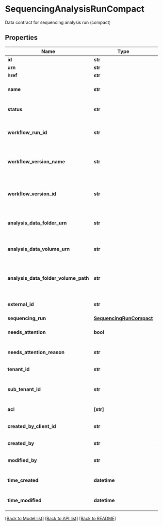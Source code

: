 # SequencingAnalysisRunCompact

Data contract for sequencing analysis run (compact)

## Properties
Name | Type | Description | Notes
------------ | ------------- | ------------- | -------------
**id** | **str** | Unique object ID | [optional] 
**urn** | **str** | URN of the object | [optional] 
**href** | **str** | HREF to the object | [optional] 
**name** | **str** | Name of the sequencing analysis run | [optional] 
**status** | **str** | Status of the sequencing analysis run | [optional] 
**workflow_run_id** | **str** | Id of the associated WorkflowRun of the sequencing analysis run on WES | [optional] 
**workflow_version_name** | **str** | The name of the associated WorkflowVersion of the sequencing analysis run on WES | [optional] 
**workflow_version_id** | **str** | The id of the associated WorkflowVersion of the sequencing analysis run on WES | [optional] 
**analysis_data_folder_urn** | **str** | Urn of AnalysisDataFolder of the sequencing analysis run on GDS | [optional] 
**analysis_data_volume_urn** | **str** | Urn of AnalysisDataVolume of the sequencing analysis run on GDS | [optional] 
**analysis_data_folder_volume_path** | **str** | Combination of GDS volume and path of AnalysisDataFolder of the sequencing analysis run | [optional] 
**external_id** | **str** | External ID of the sequencing analysis run | [optional] 
**sequencing_run** | [**SequencingRunCompact**](SequencingRunCompact.md) |  | [optional] 
**needs_attention** | **bool** | Indicates with value &#39;true&#39; if the analysis run needs attention | [optional] 
**needs_attention_reason** | **str** | Detail reason why the analysis run needs attention | [optional] 
**tenant_id** | **str** | Unique identifier for the resource tenant | [optional] 
**sub_tenant_id** | **str** | Organizational or Workgroup ID. If neither are present, User ID. | [optional] 
**acl** | **[str]** | Access control list of the object | [optional] 
**created_by_client_id** | **str** | ClientId that created the resource (bssh, stratus...) | [optional] 
**created_by** | **str** | User that created the resource | [optional] 
**modified_by** | **str** | User that last modified the resource | [optional] 
**time_created** | **datetime** | Time (in UTC) the resource was created | [optional] 
**time_modified** | **datetime** | Time (in UTC) the resource was modified | [optional] 

[[Back to Model list]](../README.md#documentation-for-models) [[Back to API list]](../README.md#documentation-for-api-endpoints) [[Back to README]](../README.md)


